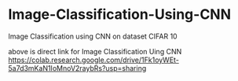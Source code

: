# Image-Classification-Using-CNN
Image Classification using CNN on dataset CIFAR 10

above is direct link for Image Classification Uing CNN
https://colab.research.google.com/drive/1Fk1oyWEt-5a7d3mKaN1IoMnoV2raybRs?usp=sharing
